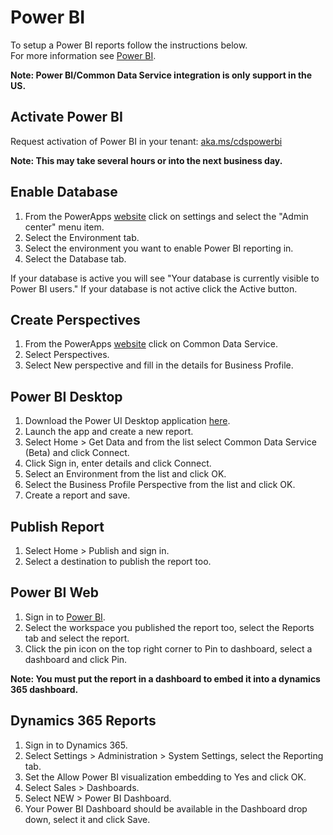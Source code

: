 # Power BI

To setup a Power BI reports follow the instructions below.  
For more information see [Power BI](https://powerbi.microsoft.com/en-us/).

**Note: Power BI/Common Data Service integration is only support in the US.**

## Activate Power BI
Request activation of Power BI in your tenant: [aka.ms/cdspowerbi](https://forms.office.com/Pages/ResponsePage.aspx?id=v4j5cvGGr0GRqy180BHbRwWp5miMBjRAhmGSAULZVM5URVBXNE01M1NSUVFDWlpQVUhNNzQ0MUdINi4u)

**Note: This may take several hours or into the next business day.**

## Enable Database
1. From the PowerApps [website](https://web.powerapps.com) click on settings and select the "Admin center" menu item.
2. Select the Environment tab.
3. Select the environment you want to enable Power BI reporting in.
4. Select the Database tab.

If your database is active you will see "Your database is currently visible to Power BI users." If your database is not active click the Active button.

## Create Perspectives
1. From the PowerApps [website](https://web.powerapps.com) click on Common Data Service.
2. Select Perspectives.
3. Select New perspective and fill in the details for Business Profile.

## Power BI Desktop
1. Download the Power UI Desktop application [here](https://powerbi.microsoft.com/en-us/desktop/).
2. Launch the app and create a new report.
3. Select Home > Get Data and from the list select Common Data Service (Beta) and click Connect.
4. Click Sign in, enter details and click Connect.
5. Select an Environment from the list and click OK.
6. Select the Business Profile Perspective from the list and click OK.
7. Create a report and save.

## Publish Report
1. Select Home > Publish and sign in.
2. Select a destination to publish the report too.

## Power BI Web
1. Sign in to [Power BI](https://powerbi.microsoft.com).
2. Select the workspace you published the report too, select the Reports tab and select the report.
3. Click the pin icon on the top right corner to Pin to dashboard, select a dashboard and click Pin.

<b>Note: You must put the report in a dashboard to embed it into a dynamics 365 dashboard.</b>
 
## Dynamics 365 Reports
1. Sign in to Dynamics 365.
2. Select Settings > Administration > System Settings, select the Reporting tab.
3. Set the Allow Power BI visualization embedding to Yes and click OK.
4. Select Sales > Dashboards.
5. Select NEW > Power BI Dashboard.
6. Your Power BI Dashboard should be available in the Dashboard drop down, select it and click Save.